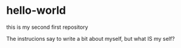# hello-world
this is my second first repository
<p>The instrucions say to write a bit about myself, but what IS my self? </p>
